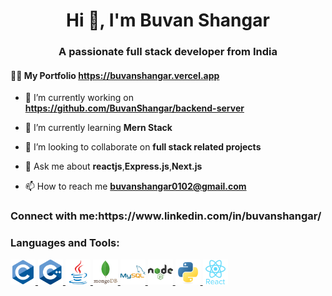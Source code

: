 <h1 align="center">Hi 👋, I'm Buvan Shangar</h1>
<h3 align="center">A passionate full stack developer from India</h3>
<h4>👨‍💻 My Portfolio <a href="https://buvanshangar.vercel.app" target="_top" rel="">https://buvanshangar.vercel.app</a></h4>

- 🔭 I’m currently working on **<a href="https://github.com/BuvanShangar/backend-server" target="_top" rel="">https://github.com/BuvanShangar/backend-server</a>**

- 🌱 I’m currently learning **Mern Stack**

- 👯 I’m looking to collaborate on **full stack related projects**

- 💬 Ask me about **reactjs**,**Express.js**,**Next.js**

- 📫 How to reach me **buvanshangar0102@gmail.com**


<h3 align="left">Connect with me:https://www.linkedin.com/in/buvanshangar/</h3>
<p align="left">
</p>

<h3 align="left">Languages and Tools:</h3>
<p align="left"> <a href="https://www.cprogramming.com/" target="_blank" rel="noreferrer"> <img src="https://raw.githubusercontent.com/devicons/devicon/master/icons/c/c-original.svg" alt="c" width="40" height="40"/> </a> <a href="https://www.w3schools.com/cpp/" target="_blank" rel="noreferrer"> <img src="https://raw.githubusercontent.com/devicons/devicon/master/icons/cplusplus/cplusplus-original.svg" alt="cplusplus" width="40" height="40"/> </a> <a href="https://www.java.com" target="_blank" rel="noreferrer"> <img src="https://raw.githubusercontent.com/devicons/devicon/master/icons/java/java-original.svg" alt="java" width="40" height="40"/> </a> <a href="https://www.mongodb.com/" target="_blank" rel="noreferrer"> <img src="https://raw.githubusercontent.com/devicons/devicon/master/icons/mongodb/mongodb-original-wordmark.svg" alt="mongodb" width="40" height="40"/> </a> <a href="https://www.mysql.com/" target="_blank" rel="noreferrer"> <img src="https://raw.githubusercontent.com/devicons/devicon/master/icons/mysql/mysql-original-wordmark.svg" alt="mysql" width="40" height="40"/> </a> <a href="https://nodejs.org" target="_blank" rel="noreferrer"> <img src="https://raw.githubusercontent.com/devicons/devicon/master/icons/nodejs/nodejs-original-wordmark.svg" alt="nodejs" width="40" height="40"/>  </a> <a href="https://www.python.org" target="_blank" rel="noreferrer"> <img src="https://raw.githubusercontent.com/devicons/devicon/master/icons/python/python-original.svg" alt="python" width="40" height="40"/> </a> <a href="https://reactjs.org/" target="_blank" rel="noreferrer"> <img src="https://raw.githubusercontent.com/devicons/devicon/master/icons/react/react-original-wordmark.svg" alt="react" width="40" height="40"/> </a> </p>
